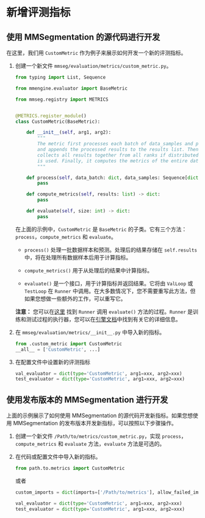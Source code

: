 # 新增评测指标

## 使用 MMSegmentation 的源代码进行开发

在这里，我们用 `CustomMetric` 作为例子来展示如何开发一个新的评测指标。

1. 创建一个新文件 `mmseg/evaluation/metrics/custom_metric.py`。

   ```python
   from typing import List, Sequence

   from mmengine.evaluator import BaseMetric

   from mmseg.registry import METRICS


   @METRICS.register_module()
   class CustomMetric(BaseMetric):

       def __init__(self, arg1, arg2):
           """
           The metric first processes each batch of data_samples and predictions,
           and appends the processed results to the results list. Then it
           collects all results together from all ranks if distributed training
           is used. Finally, it computes the metrics of the entire dataset.
           """

       def process(self, data_batch: dict, data_samples: Sequence[dict]) -> None:
           pass

       def compute_metrics(self, results: list) -> dict:
           pass

       def evaluate(self, size: int) -> dict:
           pass
   ```

   在上面的示例中，`CustomMetric` 是 `BaseMetric` 的子类。它有三个方法：`process`，`compute_metrics` 和 `evaluate`。

   - `process()` 处理一批数据样本和预测。处理后的结果存储在 `self.results` 中，将在处理所有数据样本后用于计算指标。

   - `compute_metrics()` 用于从处理后的结果中计算指标。

   - `evaluate()` 是一个接口，用于计算指标并返回结果。它将由 `ValLoop` 或 `TestLoop` 在 `Runner` 中调用。在大多数情况下，您不需要重写此方法，但如果您想做一些额外的工作，可以重写它。

   **注意：** 您可以在[这里](https://github.com/open-mmlab/mmengine/blob/main/mmengine/runner/loops.py#L366) 找到 `Runner` 调用 `evaluate()` 方法的过程。`Runner` 是训练和测试过程的执行器，您可以在[引擎文档](./engine.md)中找到有关它的详细信息。

2. 在 `mmseg/evaluation/metrics/__init__.py` 中导入新的指标。

   ```python
   from .custom_metric import CustomMetric
   __all__ = ['CustomMetric', ...]
   ```

3. 在配置文件中设置新的评测指标

   ```python
   val_evaluator = dict(type='CustomMetric', arg1=xxx, arg2=xxx)
   test_evaluator = dict(type='CustomMetric', arg1=xxx, arg2=xxx)
   ```

## 使用发布版本的 MMSegmentation 进行开发

上面的示例展示了如何使用 MMSegmentation 的源代码开发新指标。如果您想使用 MMSegmentation 的发布版本开发新指标，可以按照以下步骤操作。

1. 创建一个新文件 `/Path/to/metrics/custom_metric.py`，实现 `process`，`compute_metrics` 和 `evaluate` 方法，`evaluate` 方法是可选的。

2. 在代码或配置文件中导入新的指标。

   ```python
   from path.to.metrics import CustomMetric
   ```

   或者

   ```python
   custom_imports = dict(imports=['/Path/to/metrics'], allow_failed_imports=False)

   val_evaluator = dict(type='CustomMetric', arg1=xxx, arg2=xxx)
   test_evaluator = dict(type='CustomMetric', arg1=xxx, arg2=xxx)
   ```
